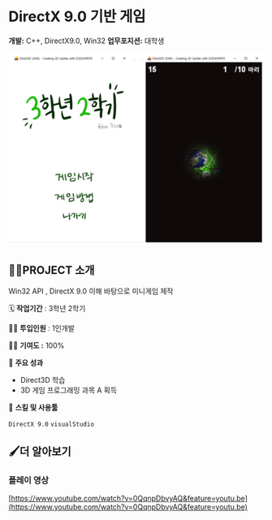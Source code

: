 # DirectX 9.0 기반 게임

**개발:** C++, DirectX9.0, Win32
**업무포지션:** 대학생

![Untitled](readmeIMG.png)

## 👩‍🏫PROJECT 소개

Win32 API , DirectX 9.0 이해 바탕으로 미니게임 제작

🗓️ **작업기간** : 3학년 2학기

👨‍💻 **투입인원** : 1인개발

🙋‍♀️ **기여도 :** 100% 

📒 **주요 성과** 

- Direct3D 학습
- 3D 게임 프로그래밍 과목 A 획득

🌱 **스킬 및 사용툴**

 `DirectX 9.0` `visualStudio` 

## 🖌️더 알아보기

### 플레이 영상

[https://www.youtube.com/watch?v=0QqnpDbvyAQ&feature=youtu.be](https://www.youtube.com/watch?v=0QqnpDbvyAQ&feature=youtu.be)